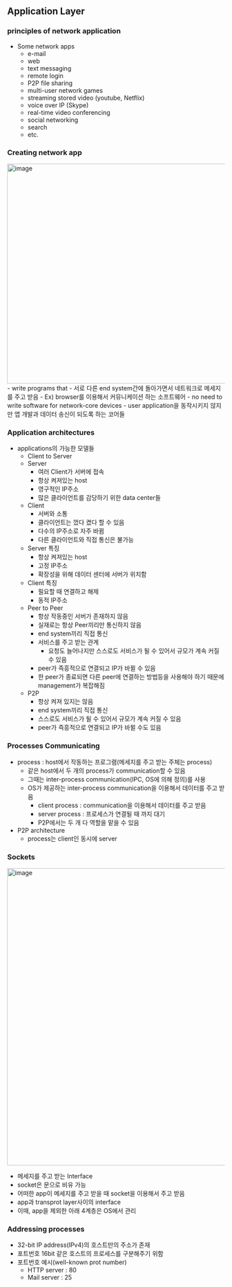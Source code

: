 ## <strong>Application Layer</strong>

### <strong>principles of network application</strong>
- Some network apps
    - e-mail
    - web
    - text messaging
    - remote login
    - P2P file sharing
    - multi-user network games
    - streaming stored video (youtube, Netflix)
    - voice over IP (Skype)
    - real-time video conferencing
    - social networking
    - search
    - etc.

### <strong>Creating network app</strong>
<img width="508" alt="image" src="https://github.com/cbw6088/c2022/assets/99342700/9764bd13-6ff3-4e1f-854e-274f5847b8f4">
- write programs that
    - 서로 다른 end system간에 돌아가면서 네트워크로 메세지를 주고 받음
    - Ex) browser를 이용해서 커뮤니케이션 하는 소프트웨어
- no need to write software for network-core devices
    - user application을 동작시키지 않지만 앱 개발과 데이터 송신이 되도록 하는 코어들

### <strong>Application architectures</strong>
- applications의 가능한 모델들
    - Client to Server
    - Server
        - 여러 Client가 서버에 접속
        - 항상 켜져있는 host
        - 영구적인 IP주소
        - 많은 클라이언트를 감당하기 위한 data center들
    - Client
        - 서버와 소통
        - 클라이언트는 껐다 켰다 할 수 있음
        - 다수의 IP주소로 자주 바뀜
        - 다른 클라이언트와 직접 통신은 불가능
    - Server 특징
        - 항상 켜져있는 host
        - 고정 IP주소
        - 확장성을 위해 데이터 센터에 서버가 위치함
    - Client 특징
        - 필요할 때 연결하고 해제
        - 동적 IP주소
    - Peer to Peer
        - 항상 작동중인 서버가 존재하지 않음
        - 실재로는 항상 Peer끼리만 통신하지 않음
        - end system끼리 직접 통신
        - 서비스를 주고 받는 관계
            - 요청도 늘어나지만 스스로도 서비스가 될 수 있어서 규모가 계속 커질 수 있음
        - peer가 즉흥적으로 연결되고 IP가 바뀔 수 있음
        - 한 peer가 종료되면 다른 peer에 연결하는 방법등을 사용해야 하기 때문에 management가 복잡해짐
    - P2P
        - 항상 켜져 있지는 않음
        - end system끼리 직접 통신
        - 스스로도 서비스가 될 수 있어서 규모가 계속 커질 수 있음
        - peer가 즉흥적으로 연결되고 IP가 바뀔 수도 있음

### <strong>Processes Communicating</strong>
- process : host에서 작동하는 프로그램(메세지를 주고 받는 주체는 process)
    - 같은 host에서 두 개의 process가 communication할 수 있음
    - 그때는 inter-process communication(IPC, OS에 의해 정의)를 사용
    - OS가 제공하는 inter-process communication을 이용해서 데이터를 주고 받음
        - client process : communication을 이용해서 데이터를 주고 받음
        - server process : 프로세스가 연결될 때 까지 대기
        - P2P에서는 두 개 다 역할을 맡을 수 있음
- P2P architecture
    - process는 client인 동시에 server

### <strong>Sockets</strong>
<img width="687" alt="image" src="https://github.com/cbw6088/c2022/assets/99342700/182fb12e-4de6-4fd6-89ef-5700687c4319">

- 메세지를 주고 받는 Interface
- socket은 문으로 비유 가능
- 어떠한 app이 메세지를 주고 받을 때 socket을 이용해서 주고 받음
- app과 transprot layer사이의 interface
- 이때, app을 제외한 아래 4계층은 OS에서 관리

### <strong>Addressing processes</strong>
- 32-bit IP address(IPv4)의 호스트만의 주소가 존재
- 포트번호 16bit 같은 호스트의 프로세스를 구분해주기 위함
- 포트번호 예시(well-known prot number)
    - HTTP server : 80
    - Mail server : 25



### <strong></strong>
### <strong></strong>
### <strong></strong>
### <strong></strong>
### <strong></strong>
### <strong></strong>
### <strong></strong>
### <strong></strong>
### <strong></strong>
### <strong></strong>
### <strong></strong>
